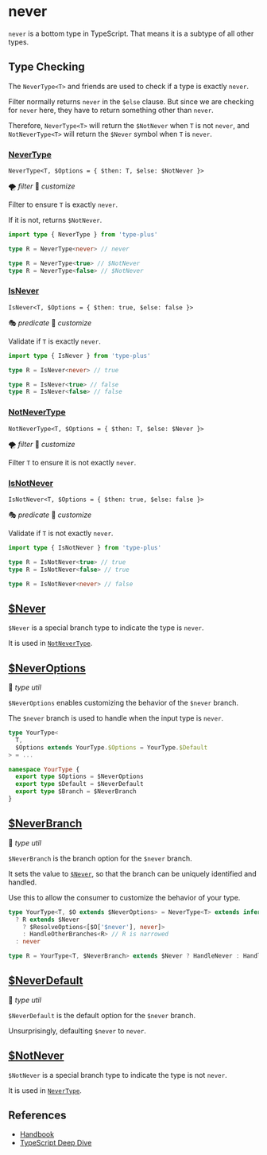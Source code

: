 # never

`never` is a bottom type in TypeScript.
That means it is a subtype of all other types.

## Type Checking

The `NeverType<T>` and friends are used to check if a type is exactly `never`.

Filter normally returns `never` in the `$else` clause.
But since we are checking for `never` here,
they have to return something other than `never`.

Therefore, `NeverType<T>` will return the `$NotNever` when `T` is not `never`,
and `NotNeverType<T>` will return the `$Never` symbol when `T` is `never`.

### [NeverType](./never_type.ts)

`NeverType<T, $Options = { $then: T, $else: $NotNever }>`

🌪️ *filter*
🔢 *customize*

Filter to ensure `T` is exactly `never`.

If it is not, returns `$NotNever`.

```ts
import type { NeverType } from 'type-plus'

type R = NeverType<never> // never

type R = NeverType<true> // $NotNever
type R = NeverType<false> // $NotNever
```

### [IsNever](./is_never.ts)

`IsNever<T, $Options = { $then: true, $else: false }>`

🎭 *predicate*
🔢 *customize*

Validate if `T` is exactly `never`.

```ts
import type { IsNever } from 'type-plus'

type R = IsNever<never> // true

type R = IsNever<true> // false
type R = IsNever<false> // false
```

### [NotNeverType](./not_never_type.ts)

`NotNeverType<T, $Options = { $then: T, $else: $Never }>`

🌪️ *filter*
🔢 *customize*

Filter `T` to ensure it is not exactly `never`.

### [IsNotNever](./is_not_never.ts)

`IsNotNever<T, $Options = { $then: true, $else: false }>`

🎭 *predicate*
🔢 *customize*

Validate if `T` is not exactly `never`.

```ts
import type { IsNotNever } from 'type-plus'

type R = IsNotNever<true> // true
type R = IsNotNever<false> // true

type R = IsNotNever<never> // false
```

## [$Never](./never.ts)

`$Never` is a special branch type to indicate the type is `never`.

It is used in [`NotNeverType`](#notnevertype).

## [$NeverOptions](./never.ts)

🧰 *type util*

`$NeverOptions` enables customizing the behavior of the `$never` branch.

The `$never` branch is used to handle when the input type is `never`.

```ts
type YourType<
  T,
  $Options extends YourType.$Options = YourType.$Default
> = ...

namespace YourType {
  export type $Options = $NeverOptions
  export type $Default = $NeverDefault
  export type $Branch = $NeverBranch
}
```

## [$NeverBranch](./never.ts)

🧰 *type util*

`$NeverBranch` is the branch option for the `$never` branch.

It sets the value to [`$Never`](#never-1),
so that the branch can be uniquely identified and handled.

Use this to allow the consumer to customize the behavior of your type.

```ts
type YourType<T, $O extends $NeverOptions> = NeverType<T> extends infer R
  ? R extends $Never
    ? $ResolveOptions<[$O['$never'], never]>
    : HandleOtherBranches<R> // R is narrowed
  : never

type R = YourType<T, $NeverBranch> extends $Never ? HandleNever : HandleOthers
```

## [$NeverDefault](./never.ts)

🧰 *type util*

`$NeverDefault` is the default option for the `$never` branch.

Unsurprisingly, defaulting `$never` to `never`.

## [$NotNever](./never.ts)

`$NotNever` is a special branch type to indicate the type is not `never`.

It is used in [`NeverType`](#nevertype).

## References

- [Handbook]
- [TypeScript Deep Dive][deep_dive]

[deep_dive]: https://basarat.gitbook.io/typescript/type-system/never
[handbook]: https://www.typescriptlang.org/docs/handbook/2/functions.html#never
